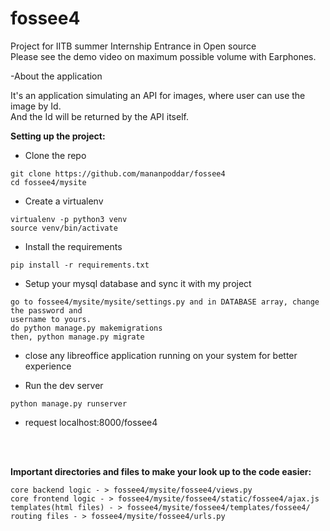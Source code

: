 # fossee4
Project for IITB summer Internship Entrance in Open source<br>
Please see the demo video on maximum possible volume with Earphones.<br>

-About the application

It's an application simulating an API for images, where user can use the image by Id.<br>
And the Id will be returned by the API itself.

<b> Setting up the project:</b>

- Clone the repo
``` 
git clone https://github.com/mananpoddar/fossee4
cd fossee4/mysite
```
- Create a virtualenv
```
virtualenv -p python3 venv
source venv/bin/activate
```

- Install the requirements
```
pip install -r requirements.txt
```
- Setup your mysql database and sync it with my project
```
go to fossee4/mysite/mysite/settings.py and in DATABASE array, change the password and 
username to yours.
do python manage.py makemigrations
then, python manage.py migrate
```

- close any libreoffice application running on your system for better experience

- Run the dev server
```
python manage.py runserver
```
- request localhost:8000/fossee4

<br><br>

<b>Important directories and files to make your look up to the code easier:</b>
```
core backend logic - > fossee4/mysite/fossee4/views.py
core frontend logic - > fossee4/mysite/fossee4/static/fossee4/ajax.js
templates(html files) - > fossee4/mysite/fossee4/templates/fossee4/
routing files - > fossee4/mysite/fossee4/urls.py

```
